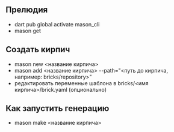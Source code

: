 ## Прелюдия
- dart pub global activate mason_cli
- mason get

## Создать кирпич
- mason new <название кирпича>
- mason add <название кирпича> --path="<путь до кирпича, например: bricks/repository>"
- редактировать переменные шаблона в bricks/<имя кирпича>/brick.yaml (опционально)

## Как запустить генерацию
- mason make <название кирпича>
 